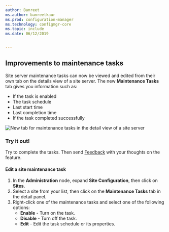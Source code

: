 ```yaml
---
author: Banreet
ms.author: banreetkaur
ms.prod: configuration-manager
ms.technology: configmgr-core
ms.topic: include
ms.date: 06/12/2019


---
```


## Improvements to maintenance tasks

Site server maintenance tasks can now be viewed and edited from their own tab on the details view of a site server. The new **Maintenance Tasks** tab gives you information such as:

- If the task is enabled
- The task schedule
- Last start time
- Last completion time
- If the task completed successfully

![New tab for maintenance tasks in the detail view of a site server](../../media/3555894-maintenance-tasks.png)

### Try it out!

Try to complete the tasks. Then send [Feedback](../../../../understand/product-feedback.md) with your thoughts on the feature.

#### Edit a site maintenance task

1. In the **Administration** node, expand **Site Configuration**, then click on **Sites**.
1. Select a site from your list, then click on the **Maintenance Tasks** tab in the detail panel.
1. Right-click one of the maintenance tasks and select one of the following options: 
     - **Enable** - Turn on the task.
     - **Disable** - Turn off the task.
     - **Edit** - Edit the task schedule or its properties.

